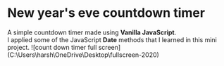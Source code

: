 #  New year's eve countdown timer
A simple countdown timer made using **Vanilla JavaScript**.<br/>
I applied some of the JavaScript **Date** methods that I learned in this mini project.
![count down timer full screen](C:\Users\harsh\OneDrive\Desktop\fullscreen-2020\)
 
